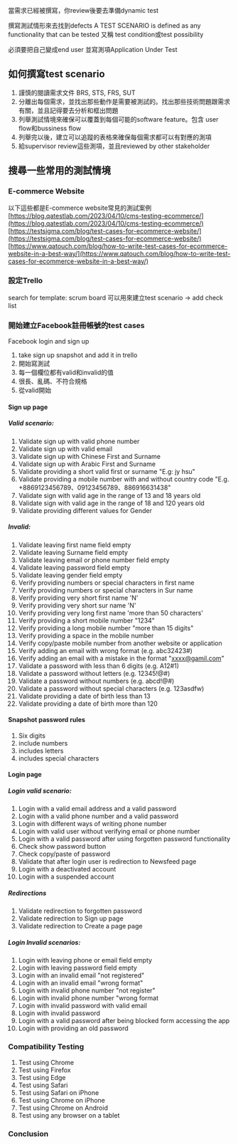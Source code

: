 當需求已經被撰寫，你review後要去準備dynamic test

撰寫測試情形來去找到defects
A TEST SCENARIO is defined as any functionality that can be tested
又稱 test condition或test possibility

必須要把自己變成end user 並寫測項Application Under Test


## 如何撰寫test scenario

1. 謹慎的閱讀需求文件 BRS, STS, FRS, SUT
2. 分離出每個需求，並找出那些動作是需要被測試的。找出那些技術問題跟需求有關，並且記得要去分析和框出問題
3. 列舉測試情境來確保可以覆蓋到每個可能的software feature。包含 user flow和bussiness flow
4. 列舉完以後，建立可以追蹤的表格來確保每個需求都可以有對應的測項
5. 給supervisor review這些測項，並且reviewed by other stakeholder

## 搜尋一些常用的測試情境

### E-commerce Website
以下這些都是E-commerce website常見的測試案例
[https://blog.qatestlab.com/2023/04/10/cms-testing-ecommerce/](https://blog.qatestlab.com/2023/04/10/cms-testing-ecommerce/)
[https://testsigma.com/blog/test-cases-for-ecommerce-website/](https://testsigma.com/blog/test-cases-for-ecommerce-website/)
[https://www.qatouch.com/blog/how-to-write-test-cases-for-ecommerce-website-in-a-best-way/](https://www.qatouch.com/blog/how-to-write-test-cases-for-ecommerce-website-in-a-best-way/)

### 設定Trello

search for template: scrum board
可以用來建立test scenario -> add check list

### 開始建立Facebook註冊帳號的test cases

Facebook login and sign up

1. take sign up snapshot and add it in trello
2. 開始寫測試
3. 每一個欄位都有valid和invalid的值
4. 很長、亂碼、不符合規格
5. 從valid開始

#### Sign up page

##### Valid scenario:
1. Validate sign up with valid phone number
2. Validate sign up with valid email
3. Validate sign up with Chinese First and Surname
4. Validate sign up with Arabic First and Surname
5. Validate providing a short valid first or surname "E.g: jy hsu"
6. Validate providing a mobile number with and without country code "E.g. +8869123456789、09123456789、886916631438"
7. Validate sign with valid age in the range of 13 and 18 years old
8. Validate sign with valid age in the range of 18 and 120 years old
9. Validate providing different values for Gender


##### Invalid:
1. Validate leaving first name field empty
2. Validate leaving Surname field empty
3. Validate leaving email or phone number field empty
4. Validate leaving password field empty
5. Validate leaving gender field empty
6. Verify providing numbers or special characters in first name
7. Verify providing numbers or special characters in Sur name
8. Verify providing very short first name 'N'
9. Verify providing very short sur name 'N'
10. Verify providing very long first name 'more than 50 characters'
11. Verify providing a short mobile number "1234"
12. Verify providing a long mobile number "more than 15 digits"
13. Verify providing a space in the mobile number
14. Verify copy/paste mobile number from another website or application
15. Verify adding an email with wrong format (e.g. abc32423#)
16. Verify adding an email with a mistake in the format "xxxx@gamil.com"
17. Validate a password with less than 6 digits (e.g. A12#1)
18. Validate a password without letters (e.g. 12345!@#)
19. Validate a password without numbers (e.g. abcd!@#)
20. Validate a password without special characters (e.g. 123asdfw)
21. Validate providing a date of birth less than 13
22. Validate providing a date of birth more than 120

#### Snapshot password rules
1. Six digits
2. include numbers
3. includes letters
4. includes special characters

#### Login page

##### Login valid scenario:
1. Login with a valid email address and a valid password
2. Login with a valid phone number and a valid password
3. Login with different ways of writing phone number
4. Login with valid user without verifying email or phone number
5. Login with a valid password after using forgotten password functionality
6. Check show password button
7. Check copy/paste of password
8. Validate that after login user is redirection to Newsfeed page
9. Login with a deactivated account
10. Login with a suspended account

##### Redirections
1. Validate redirection to forgotten password
2. Validate redirection to Sign up page
3. Validate redirection to Create a page page

##### Login Invalid scenarios:
1. Login with leaving phone or email field empty
2. Login with leaving password field empty
3. Login with an invalid email "not registered"
4. Login with an invalid email "wrong format"
5. Login with invalid phone number "not register"
6. Login with invalid phone number "wrong format
7. Login with invalid password with valid email
8. Login with invalid password
9. Login with a valid password after being blocked form accessing the app
10. Login with providing an old password

### Compatibility Testing
1. Test using Chrome
2. Test using Firefox
3. Test using Edge
4. Test using Safari
5. Test using Safari on iPhone
6. Test using Chrome on iPhone
7. Test using Chrome on Android
8. Test using any browser on a tablet


### Conclusion



